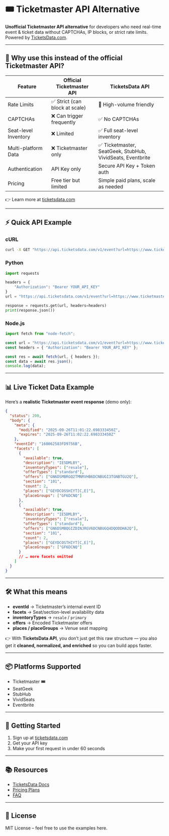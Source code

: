 # 🎟️ Ticketmaster API Alternative

**Unofficial Ticketmaster API alternative** for developers who need real-time event & ticket data without CAPTCHAs, IP blocks, or strict rate limits.  
Powered by [TicketsData.com](https://ticketsdata.com).

---

## 🚀 Why use this instead of the official Ticketmaster API?

| Feature | Official Ticketmaster API | TicketsData API |
|---------|---------------------------|-----------------|
| Rate Limits | ✅ Strict (can block at scale) | 🚀 High-volume friendly |
| CAPTCHAs | ❌ Can trigger frequently | ✅ No CAPTCHAs |
| Seat-level Inventory | ❌ Limited | ✅ Full seat-level inventory |
| Multi-platform Data | ❌ Ticketmaster only | ✅ Ticketmaster, SeatGeek, StubHub, VividSeats, Eventbrite |
| Authentication | API Key only | Secure API Key + Token auth |
| Pricing | Free tier but limited | Simple paid plans, scale as needed |

👉 Learn more at [ticketsdata.com](https://ticketsdata.com)

---

## ⚡ Quick API Example

### cURL
```bash
curl -X GET "https://api.ticketsdata.com/v1/event?url=https://www.ticketmaster.com/some-event-id"   -H "Authorization: Bearer YOUR_API_KEY"
```

### Python
```python
import requests

headers = {
    "Authorization": "Bearer YOUR_API_KEY"
}
url = "https://api.ticketsdata.com/v1/event?url=https://www.ticketmaster.com/some-event-id"

response = requests.get(url, headers=headers)
print(response.json())
```

### Node.js
```javascript
import fetch from "node-fetch";

const url = "https://api.ticketsdata.com/v1/event?url=https://www.ticketmaster.com/some-event-id";
const headers = { "Authorization": "Bearer YOUR_API_KEY" };

const res = await fetch(url, { headers });
const data = await res.json();
console.log(data);
```

---

## 📊 Live Ticket Data Example
Here’s a **realistic Ticketmaster event response** (demo only):

```json
{
  "status": 200,
  "body": {
    "meta": {
      "modified": "2025-09-26T11:01:22.698333450Z",
      "expires": "2025-09-26T11:02:22.698333450Z"
    },
    "eventId": "160062583FD9756B",
    "facets": [
      {
        "available": true,
        "description": "IE5DMLBY",
        "inventoryTypes": ["resale"],
        "offerTypes": ["standard"],
        "offers": ["GN6DSMBRGQ2TMNRVHB6DCNBUGI3TGNBTGU2Q"],
        "section": "101",
        "count": 2,
        "places": ["GEYDCOSSHIYT[C,E]"],
        "placeGroups": ["GF6DCNQ"]
      },
      {
        "available": true,
        "description": "IE5DMLBY",
        "inventoryTypes": ["resale"],
        "offerTypes": ["standard"],
        "offers": ["GN6DSMBQGIZDINJRGV6DCNBUGQ4DQODDHA2Q"],
        "section": "101",
        "count": 2,
        "places": ["GEYDCOSTHIYT[C,E]"],
        "placeGroups": ["GF6DCNQ"]
      }
      // … more facets omitted
    ]
  }
}
```

---

## 🛠️ What this means
- **eventId** → Ticketmaster’s internal event ID  
- **facets** → Seat/section-level availability data  
- **inventoryTypes** → `resale` / `primary`  
- **offers** → Encoded Ticketmaster offers  
- **places / placeGroups** → Venue seat mapping  

👉 With **TicketsData API**, you don’t just get this raw structure — you also get it **cleaned, normalized, and enriched** so you can build apps faster.  

---

## 📦 Platforms Supported
- Ticketmaster 🎟️  
- SeatGeek  
- StubHub  
- VividSeats  
- Eventbrite  

---

## 🔑 Getting Started
1. Sign up at [ticketsdata.com](https://ticketsdata.com)  
2. Get your API key  
3. Make your first request in under 60 seconds  

---

## 📚 Resources
- [TicketsData Docs](https://ticketsdata.com/docs)  
- [Pricing Plans](https://ticketsdata.com/pricing)  
- [FAQ](https://ticketsdata.com/faq)  

---

## 📝 License
MIT License – feel free to use the examples here.

